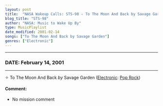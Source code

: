 ```yaml
---
layout: post
title:  "NASA Wakeup Calls: STS-98 ✧ To The Moon And Back by Savage Garden ✧ February 14, 2001"
blog_title: "STS-98"
author: "NASA: Music to Wake Up By"
type: MusicPlaylist
date_modified: 2001-02-14
songs: ["To The Moon And Back by Savage Garden"]
genres: ["Electronic"]
---
```


----
### DATE: February 14, 2001
----
✧ To The Moon And Back *by* Savage Garden ([Electronic](https://www.discogs.com/genre/Electronic): [Pop Rock](https://www.discogs.com/style/Pop%20Rock)) <a target="blank_" href="https://www.discogs.com/Savage-Garden-To-The-Moon-And-Back/release/1860778">
    <i class="fas fa-compact-disc"
       title="Discogs entry for this song"
       alt="Discogs entry for this song"
       style="font-size: 1.1em;"></i></a>
    

#### Comment:
* No mission comment



<br/>
<center>
	<a target="_blank"
	   href="https://twitter.com/intent/tweet?hashtags=Space,NASA,Playlist,NASAWakeupCalls,SpaceProgram&text=🚀 {{ page.author}}, '{{ page.songs.first }}' {{ page.title }}, {{ page.date | date: '%B %d, %Y' }}, {{ site.url }}{{ page.url }}&via=nasawakeupcalls"><i class="fab fa-twitter" title="Tweet this page" alt="Tweet this page" style="font-size: 1.3em;"></i></a>
	&nbsp; 	<i class="fas fa-user-astronaut" style="font-size: 1.5em;"></i> &nbsp;
    <a id="custom_amazon_link"
       type="amzn" search="#"
       category="popular music">
    <i class="fab fa-amazon" style="font-size: 1.3em;"></i></a>
</center>

<!-- Randomly resolve an individual entry from a song array -->
<script src="/assets/javascript/seedrandom.min.js"></script>
<script>
  var wake_me_up = ["To The Moon And Back by Savage Garden"];
  var prng = new Math.seedrandom();
  function randomSong() {
    song = wake_me_up[Math.floor(Math.random() * wake_me_up.length)];
    var amazon_link = document.getElementById("custom_amazon_link");
    amazon_link.setAttribute("search", song);
  }
  window.onload = randomSong();
</script>
